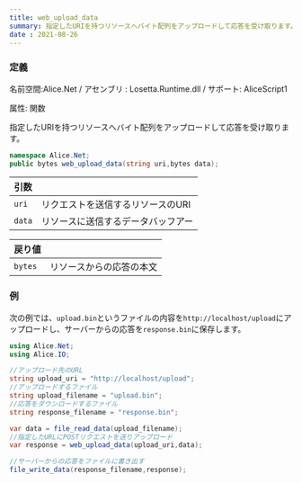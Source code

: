```yaml
---
title: web_upload_data
summary: 指定したURIを持つリソースへバイト配列をアップロードして応答を受け取ります。
date : 2021-08-26
---
```

### 定義
名前空間:Alice.Net / アセンブリ : Losetta.Runtime.dll / サポート: AliceScript1

属性: 関数

指定したURIを持つリソースへバイト配列をアップロードして応答を受け取ります。

```cs title="AliceScript"
namespace Alice.Net;
public bytes web_upload_data(string uri,bytes data);
```

|引数| |
|-|-|
|`uri`| リクエストを送信するリソースのURI|
|`data`| リソースに送信するデータバッフアー|

|戻り値| |
|-|-|
|`bytes`| リソースからの応答の本文|

### 例
次の例では、`upload.bin`というファイルの内容を`http://localhost/upload`にアップロードし、サーバーからの応答を`response.bin`に保存します。

```cs title="AliceScript"
using Alice.Net;
using Alice.IO;

//アップロード先のURL
string upload_uri = "http://localhost/upload";
//アップロードするファイル
string upload_filename = "upload.bin";
//応答をダウンロードするファイル
string response_filename = "response.bin";

var data = file_read_data(upload_filename);
//指定したURLにPOSTリクエストを送りアップロード
var response = web_upload_data(upload_uri,data);

//サーバーからの応答をファイルに書き出す
file_write_data(response_filename,response);
```